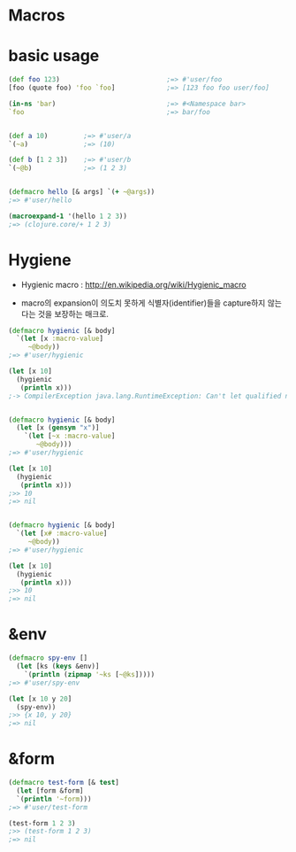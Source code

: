 Macros
======

# basic usage
```clojure
(def foo 123)                           ;=> #'user/foo
[foo (quote foo) 'foo `foo]             ;=> [123 foo foo user/foo]

(in-ns 'bar)                            ;=> #<Namespace bar>
`foo                                    ;=> bar/foo


(def a 10)         ;=> #'user/a
`(~a)              ;=> (10)

(def b [1 2 3])    ;=> #'user/b
`(~@b)             ;=> (1 2 3)


(defmacro hello [& args] `(+ ~@args))
;=> #'user/hello

(macroexpand-1 '(hello 1 2 3))
;=> (clojure.core/+ 1 2 3)
```

# Hygiene
* Hygienic macro : http://en.wikipedia.org/wiki/Hygienic_macro
 - macro의 expansion이 의도치 못하게 식별자(identifier)들을 capture하지 않는다는 것을 보장하는 매크로.

```clojure
(defmacro hygienic [& body]
  `(let [x :macro-value]
     ~@body))
;=> #'user/hygienic

(let [x 10]
  (hygienic
   (println x)))
;-> CompilerException java.lang.RuntimeException: Can't let qualified name: user/x


(defmacro hygienic [& body]
  (let [x (gensym "x")]
    `(let [~x :macro-value]
       ~@body)))
;=> #'user/hygienic

(let [x 10]
  (hygienic
   (println x)))
;>> 10
;=> nil


(defmacro hygienic [& body]
  `(let [x# :macro-value]
     ~@body))
;=> #'user/hygienic

(let [x 10]
  (hygienic
   (println x)))
;>> 10
;=> nil
```


# &env
```clojure
(defmacro spy-env []
  (let [ks (keys &env)]
    `(println (zipmap '~ks [~@ks]))))
;=> #'user/spy-env

(let [x 10 y 20]
  (spy-env))
;>> {x 10, y 20}
;=> nil
```

# &form
```clojure
(defmacro test-form [& test]
  (let [form &form]
  `(println '~form)))
;=> #'user/test-form

(test-form 1 2 3)
;>> (test-form 1 2 3)
;=> nil
```
